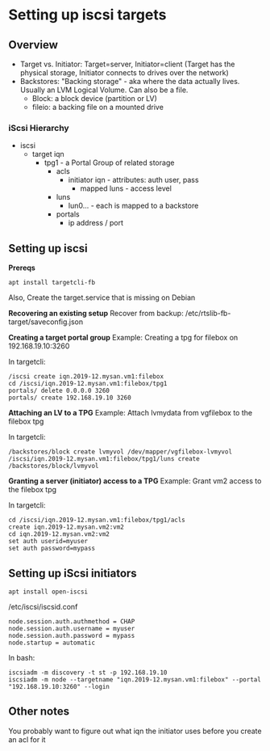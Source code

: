 # Setting up iscsi targets

## Overview
- Target vs. Initiator: Target=server, Initiator=client (Target has the physical
  storage, Initiator connects to drives over the network)
- Backstores: "Backing storage" - aka where the data actually lives.  Usually an LVM
  Logical Volume.  Can also be a file.
   - Block: a block device (partition or LV)
   - fileio: a backing file on a mounted drive

### iScsi Hierarchy
- iscsi
  - target iqn
    - tpg1 - a Portal Group of related storage
      - acls
        - initiator iqn - attributes: auth user, pass
          - mapped luns - access level
      - luns
        - lun0... - each is mapped to a backstore
      - portals
        - ip address / port

## Setting up iscsi

**Prereqs**
```
apt install targetcli-fb
```

Also, Create the target.service that is missing on Debian

**Recovering an existing setup**
Recover from backup: /etc/rtslib-fb-target/saveconfig.json

**Creating a target portal group**
Example: Creating a tpg for filebox on 192.168.19.10:3260

In targetcli:
```
/iscsi create iqn.2019-12.mysan.vm1:filebox
cd /iscsi/iqn.2019-12.mysan.vm1:filebox/tpg1
portals/ delete 0.0.0.0 3260
portals/ create 192.168.19.10 3260
```

**Attaching an LV to a TPG**
Example: Attach lvmydata from vgfilebox to the filebox tpg

In targetcli:
```
/backstores/block create lvmyvol /dev/mapper/vgfilebox-lvmyvol
/iscsi/iqn.2019-12.mysan.vm1:filebox/tpg1/luns create /backstores/block/lvmyvol
```

**Granting a server (initiator) access to a TPG**
Example: Grant vm2 access to the filebox tpg

In targetcli:
```
cd /iscsi/iqn.2019-12.mysan.vm1:filebox/tpg1/acls
create iqn.2019-12.mysan.vm2:vm2
cd iqn.2019-12.mysan.vm2:vm2
set auth userid=myuser
set auth password=mypass
```

## Setting up iScsi initiators
```
apt install open-iscsi
```

/etc/iscsi/iscsid.conf
```
node.session.auth.authmethod = CHAP
node.session.auth.username = myuser
node.session.auth.password = mypass
node.startup = automatic
```

In bash:
```
iscsiadm -m discovery -t st -p 192.168.19.10
iscsiadm -m node --targetname "iqn.2019-12.mysan.vm1:filebox" --portal "192.168.19.10:3260" --login
```

## Other notes
You probably want to figure out what iqn the initiator uses before you create an acl for it